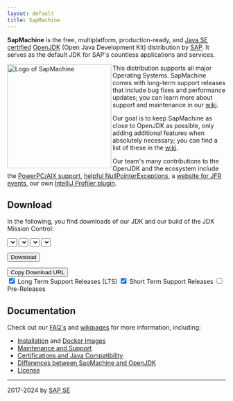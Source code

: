 ```yaml
---
layout: default
title: SapMachine
---
```


**SapMachine** is the free, multiplatform, production-ready, and [Java SE certified](https://github.com/SAP/SapMachine/wiki/Certification-and-Java-Compatibility) [OpenJDK](https://openjdk.org/) (Open Java Development Kit) distribution by [SAP](https://sap.com). It serves as the default JDK for SAP's countless applications and services.

<img align="left" width="240" src="assets/images/logo_circular.svg" alt="Logo of SapMachine">

This distribution supports all major Operating Systems.
SapMachine comes with long-term support releases that include bug fixes and performance updates; you can learn more about support and maintenance in our [wiki](https://github.com/SAP/SapMachine/wiki/Maintenance-and-Support).

Our goal is to keep SapMachine as close to OpenJDK as possible,
only adding additional features when absolutely necessary; you can find a list of these in the [wiki](https://github.com/SAP/SapMachine/wiki/Differences-between-SapMachine-and-OpenJDK).

Our team's many contributions to the OpenJDK and the ecosystem include the [PowerPC/AIX support](http://openjdk.java.net/projects/ppc-aix-port/),
 [helpful NullPointerExceptions](https://openjdk.org/jeps/358), a [website for JFR events](https://sap.github.io/SapMachine/jfrevents/),
 our own [IntelliJ Profiler plugin](https://plugins.jetbrains.com/plugin/20937-java-jfr-profiler).

## Download

In the following, you find downloads of our JDK and our build of the JDK Mission Control:

<select id="sapmachine_major_select" class="download_select">
</select>

<select id="sapmachine_imagetype_select" class="download_select">
</select>

<select id="sapmachine_os_select" class="download_select">
</select>

<select id="sapmachine_version_select" class="download_select">
</select>

<button id="sapmachine_download_button" type="button" class="download_button">Download</button>

<div class="download_label_section">
  <div id="download_label" class="download_label"></div>
  <button id="sapmachine_copy_button" type="button" class="download_button">Copy Download URL</button>
</div>

<div class="download_filter">
  <input type="checkbox" id="sapmachine_lts_checkbox" name="lts" checked>
  <label for="lts">Long Term Support Releases (LTS)</label>

  <input type="checkbox" id="sapmachine_nonlts_checkbox" name="nonlts" checked>
  <label for="nonlts">Short Term Support Releases</label>

  <input type="checkbox" id="sapmachine_ea_checkbox" name="ea">
  <label for="ea">Pre-Releases</label>
</div>

## Documentation

Check out our [FAQ's](https://github.com/SAP/SapMachine/wiki/Frequently-Asked-Questions) and [wikipages](https://github.com/SAP/SapMachine/wiki) for more information, including:

* [Installation](https://github.com/SAP/SapMachine/wiki/Installation) and [Docker Images](https://github.com/SAP/SapMachine/wiki/Docker-Images)
* [Maintenance and Support](https://github.com/SAP/SapMachine/wiki/Maintenance-and-Support)
* [Certifications and Java Compatibility](https://github.com/SAP/SapMachine/wiki/Certification-and-Java-Compatibility)
* [Differences between SapMachine and OpenJDK](https://github.com/SAP/SapMachine/wiki/Differences-between-SapMachine-and-OpenJDK)
* [License](https://github.com/SAP/SapMachine/blob/sapmachine/LICENSE)

<hr>

2017-2024 by [SAP SE](https://www.sap.com)
